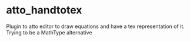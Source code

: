 # atto_handtotex
Plugin to atto editor to draw equations and have a tex representation of it. Trying to be a MathType alternative
